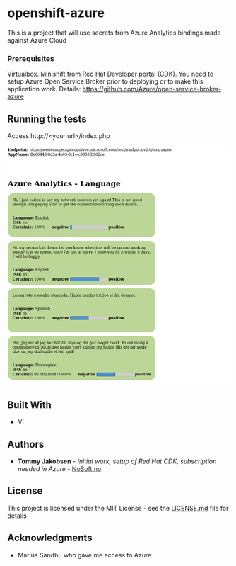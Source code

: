# openshift-azure

This is a project that will use secrets from Azure Analytics bindings made against Azure Cloud



### Prerequisites
Virtualbox.
Minishift from Red Hat Developer portal (CDK).
You need to setup Azure Open Service Broker prior to deploying or to make this application work.
Details: https://github.com/Azure/open-service-broker-azure



## Running the tests

Access http://\<your url\>/index.php

![Demo App](https://raw.githubusercontent.com/tommyjakobsen/openshift-azure/master/analytics.png)

## Built With

* VI

## Authors

* **Tommy Jakobsen** - *Initial work, setup of Red Hat CDK, subscription needed in Azure* - [NoSoft.no](https://www.nosoft.no)


## License

This project is licensed under the MIT License - see the [LICENSE.md](LICENSE.md) file for details

## Acknowledgments

* Marius Sandbu who gave me access to Azure

